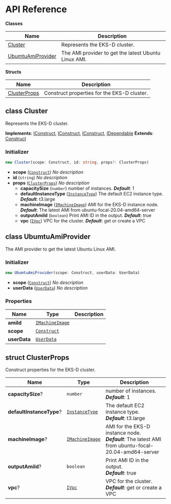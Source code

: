 # API Reference

**Classes**

Name|Description
----|-----------
[Cluster](#cdk-eksdistro-cluster)|Represents the EKS-D cluster.
[UbumtuAmiProvider](#cdk-eksdistro-ubumtuamiprovider)|The AMI provider to get the latest Ubuntu Linux AMI.


**Structs**

Name|Description
----|-----------
[ClusterProps](#cdk-eksdistro-clusterprops)|Construct properties for the EKS-D cluster.



## class Cluster  <a id="cdk-eksdistro-cluster"></a>

Represents the EKS-D cluster.

__Implements__: [IConstruct](#constructs-iconstruct), [IConstruct](#aws-cdk-core-iconstruct), [IConstruct](#constructs-iconstruct), [IDependable](#aws-cdk-core-idependable)
__Extends__: [Construct](#aws-cdk-core-construct)

### Initializer




```ts
new Cluster(scope: Construct, id: string, props?: ClusterProps)
```

* **scope** (<code>[Construct](#aws-cdk-core-construct)</code>)  *No description*
* **id** (<code>string</code>)  *No description*
* **props** (<code>[ClusterProps](#cdk-eksdistro-clusterprops)</code>)  *No description*
  * **capacitySize** (<code>number</code>)  number of instances. __*Default*__: 1
  * **defaultInstanceType** (<code>[InstanceType](#aws-cdk-aws-ec2-instancetype)</code>)  The default EC2 instance type. __*Default*__: t3.large
  * **machineImage** (<code>[IMachineImage](#aws-cdk-aws-ec2-imachineimage)</code>)  AMI for the EKS-D instance node. __*Default*__: The latest AMI from ubuntu-focal-20.04-amd64-server
  * **outputAmiId** (<code>boolean</code>)  Print AMI ID in the output. __*Default*__: true
  * **vpc** (<code>[IVpc](#aws-cdk-aws-ec2-ivpc)</code>)  VPC for the cluster. __*Default*__: get or create a VPC




## class UbumtuAmiProvider  <a id="cdk-eksdistro-ubumtuamiprovider"></a>

The AMI provider to get the latest Ubuntu Linux AMI.


### Initializer




```ts
new UbumtuAmiProvider(scope: Construct, userData: UserData)
```

* **scope** (<code>[Construct](#aws-cdk-core-construct)</code>)  *No description*
* **userData** (<code>[UserData](#aws-cdk-aws-ec2-userdata)</code>)  *No description*



### Properties


Name | Type | Description 
-----|------|-------------
**amiId** | <code>[IMachineImage](#aws-cdk-aws-ec2-imachineimage)</code> | <span></span>
**scope** | <code>[Construct](#aws-cdk-core-construct)</code> | <span></span>
**userData** | <code>[UserData](#aws-cdk-aws-ec2-userdata)</code> | <span></span>



## struct ClusterProps  <a id="cdk-eksdistro-clusterprops"></a>


Construct properties for the EKS-D cluster.



Name | Type | Description 
-----|------|-------------
**capacitySize**? | <code>number</code> | number of instances.<br/>__*Default*__: 1
**defaultInstanceType**? | <code>[InstanceType](#aws-cdk-aws-ec2-instancetype)</code> | The default EC2 instance type.<br/>__*Default*__: t3.large
**machineImage**? | <code>[IMachineImage](#aws-cdk-aws-ec2-imachineimage)</code> | AMI for the EKS-D instance node.<br/>__*Default*__: The latest AMI from ubuntu-focal-20.04-amd64-server
**outputAmiId**? | <code>boolean</code> | Print AMI ID in the output.<br/>__*Default*__: true
**vpc**? | <code>[IVpc](#aws-cdk-aws-ec2-ivpc)</code> | VPC for the cluster.<br/>__*Default*__: get or create a VPC



